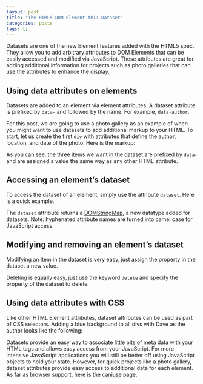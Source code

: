 ```yaml
--- 
layout: post
title: "The HTML5 DOM Element API: Dataset"
categories: posts
tags: []
---
```

Datasets are one of the new Element features added with the HTML5 spec. They allow you to add arbitrary attributes to DOM Elements that can be easily accessed and modified via JavaScript. These attributes are great for adding additional information for projects such as photo galleries that can use the attributes to enhance the display.

## Using data attributes on elements

Datasets are added to an element via element attributes. A dataset attribute is prefixed by <code>data-</code> and followed by the name. For example, <code>data-author</code>.

For this post, we are going to use a photo gallery as an example of when you might want to use datasets to add additional markup to your HTML. To start, let us create the first <code>div</code> with attributes that define the author, location, and date of the photo. Here is the markup:

<script src="https://gist.github.com/1294430.js"></script>

As you can see, the three items we want in the dataset are prefixed by <code>data-</code> and are assigned a value the same way as any other HTML attribute.

## Accessing an element&rsquo;s dataset

To access the dataset of an element, simply use the attribute <code>dataset</code>. Here is a quick example.

<script src="https://gist.github.com/1294438.js"></script>

The <code>dataset</code> attribute returns a <a href="https://developer.mozilla.org/en/DOM/DOMStringMap">DOMStringMap</a>, a new datatype added for datasets. Note: hyphenated attribute names are turned into camel case for JavaScript access.

## Modifying and removing an element&rsquo;s dataset

Modifying an item in the dataset is very easy, just assign the property in the dataset a new value.

<script src="https://gist.github.com/1294440.js"></script>

Deleting is equally easy, just use the keyword <code>delete</code> and specify the property of the dataset to delete.

<script src="https://gist.github.com/1294441.js"></script>

## Using data attributes with CSS

Like other HTML Element attributes, dataset attributes can be used as part of CSS selectors. Adding a blue background to all divs with Dave as the author looks like the following:

<script src="https://gist.github.com/1294516.js"></script>

Datasets provide an easy way to associate little bits of meta data with your HTML tags and allows easy access from your JavaScript. For more intensive JavaScript applications you will still be better off using JavaScript objects to hold your state. However, for quick projects like a photo gallery, dataset attributes provide easy access to additional data for each element. As far as browser support, here is the <a href="http://caniuse.com/#search=dataset">caniuse</a> page.
